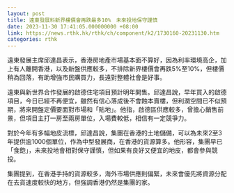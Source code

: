 ```yaml
---
layout: post
title: 遠東發展料新界樓價會再跌最多10%　未來投地保守謹慎
date: 2023-11-30 17:41:05.000000000 +08:00
link: https://news.rthk.hk/rthk/ch/component/k2/1730160-20231130.htm
categories: rthk
---
```


遠東發展主席邱達昌表示，香港房地產市場基本面不算好，因為利率環境高企，加上有人離開香港，以及新盤供應較多，不排除新界樓價會再跌5%至10%，但樓價稍為回落，有助增強市民購買力，長遠對整體社會是好事。

遠東與新世界合作發展的啟德住宅項目預計明年開售。邱達昌說，早年買入的啟德項目，今日已經不再便宜，雖然有信心落成後不會蝕本賣樓，但利潤空間已不似預期，將來開盤定價要面對市場和「貼地」。他指，啟德區供應較多，曾擔心銷售前景，但項目主打一房至兩房單位，入場費較低，相信有一定競爭力。

對於今年有多幅地皮流標，邱達昌說，集團在香港的土地儲備，可以為未來2至3年提供逾1000個單位，作為中型發展商，在香港的貨源算多。他形容，集團早已「食飽」，未來投地會相對保守謹慎，但如果有良好又便宜的地皮，都會參與競投。

集團提到，在香港手持的貨源較多，海外市場供應則偏緊，未來會優先將資源分配在去貨速度較快的地方，但強調香港仍然是集團的家。
